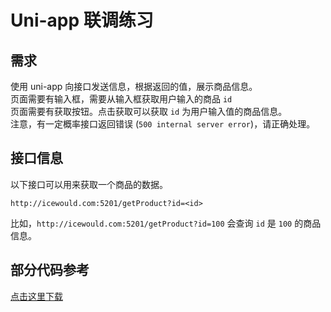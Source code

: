 # Uni-app 联调练习

## 需求
使用 uni-app 向接口发送信息，根据返回的值，展示商品信息。  
页面需要有输入框，需要从输入框获取用户输入的商品 `id`  
页面需要有获取按钮。点击获取可以获取 `id` 为用户输入值的商品信息。  
注意，有一定概率接口返回错误 (`500 internal server error`)，请正确处理。
<br>

## 接口信息
以下接口可以用来获取一个商品的数据。  
```
http://icewould.com:5201/getProduct?id=<id>
``` 

比如，`http://icewould.com:5201/getProduct?id=100` 会查询 `id` 是 `100` 的商品信息。

## 部分代码参考
[点击这里下载](../code/reference.zip)


